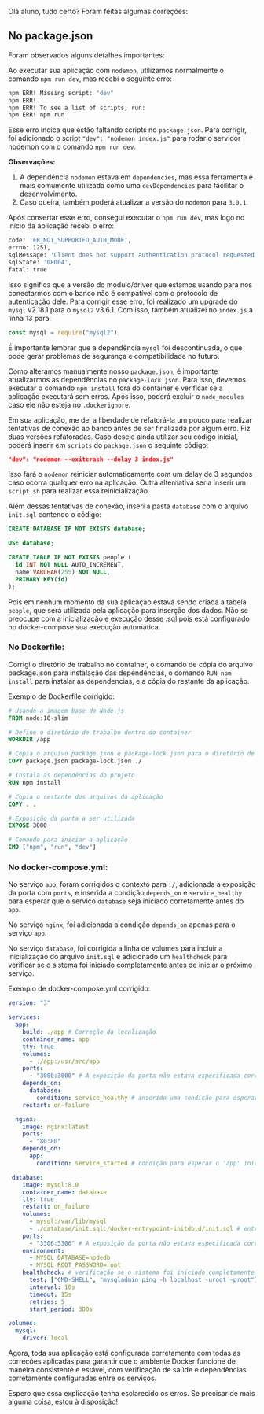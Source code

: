 Olá aluno, tudo certo? Foram feitas algumas correções:

## No package.json

Foram observados alguns detalhes importantes:

Ao executar sua aplicação com `nodemon`, utilizamos normalmente o comando `npm run dev`, mas recebi o seguinte erro:

```sh
npm ERR! Missing script: "dev"
npm ERR!
npm ERR! To see a list of scripts, run:
npm ERR! npm run
```

Esse erro indica que estão faltando scripts no `package.json`. Para corrigir, foi adicionado o script `"dev": "nodemon index.js"` para rodar o servidor nodemon com o comando `npm run dev`.

**Observações:**

1. A dependência `nodemon` estava em `dependencies`, mas essa ferramenta é mais comumente utilizada como uma `devDependencies` para facilitar o desenvolvimento.
2. Caso queira, também poderá atualizar a versão do `nodemon` para `3.0.1`.

Após consertar esse erro, consegui executar o `npm run dev`, mas logo no início da aplicação recebi o erro:

```sh
code: 'ER_NOT_SUPPORTED_AUTH_MODE',
errno: 1251,
sqlMessage: 'Client does not support authentication protocol requested by server; consider upgrading MySQL client',
sqlState: '08004',
fatal: true
```

Isso significa que a versão do módulo/driver que estamos usando para nos conectarmos com o banco não é compatível com o protocolo de autenticação dele. Para corrigir esse erro, foi realizado um upgrade do `mysql` v2.18.1 para o `mysql2` v3.6.1. Com isso, também atualizei no `index.js` a linha 13 para:

```javascript
const mysql = require("mysql2");
```

É importante lembrar que a dependência `mysql` foi descontinuada, o que pode gerar problemas de segurança e compatibilidade no futuro.

Como alteramos manualmente nosso `package.json`, é importante atualizarmos as dependências no `package-lock.json`. Para isso, devemos executar o comando `npm install` fora do container e verificar se a aplicação executará sem erros. Após isso, poderá excluir o `node_modules` caso ele não esteja no `.dockerignore`.

Em sua aplicação, me dei a liberdade de refatorá-la um pouco para realizar tentativas de conexão ao banco antes de ser finalizada por algum erro. Fiz duas versões refatoradas. Caso deseje ainda utilizar seu código inicial, poderá inserir em `scripts` do `package.json` o seguinte código:

```json
"dev": "nodemon --exitcrash --delay 3 index.js"
```

Isso fará o `nodemon` reiniciar automaticamente com um delay de 3 segundos caso ocorra qualquer erro na aplicação. Outra alternativa seria inserir um `script.sh` para realizar essa reinicialização.

Além dessas tentativas de conexão, inseri a pasta `database` com o arquivo `init.sql` contendo o código:

```sql
CREATE DATABASE IF NOT EXISTS database;

USE database;

CREATE TABLE IF NOT EXISTS people (
  id INT NOT NULL AUTO_INCREMENT,
  name VARCHAR(255) NOT NULL,
  PRIMARY KEY(id)
);
```

Pois em nenhum momento da sua aplicação estava sendo criada a tabela `people`, que será utilizada pela aplicação para inserção dos dados. Não se preocupe com a inicialização e execução desse .sql pois está configurado no docker-compose sua execução automática.

### No Dockerfile:

Corrigi o diretório de trabalho no container, o comando de cópia do arquivo package.json para instalação das dependências, o comando `RUN npm install` para instalar as dependencias, e a cópia do restante da aplicação.

Exemplo de Dockerfile corrigido:

```dockerfile
# Usando a imagem base do Node.js
FROM node:18-slim

# Define o diretório de trabalho dentro do container
WORKDIR /app

# Copia o arquivo package.json e package-lock.json para o diretório de trabalho
COPY package.json package-lock.json ./

# Instala as dependências do projeto
RUN npm install

# Copia o restante dos arquivos da aplicação
COPY . .

# Exposição da porta a ser utilizada
EXPOSE 3000

# Comando para iniciar a aplicação
CMD ["npm", "run", "dev"]
```

### No docker-compose.yml:

No serviço `app`, foram corrigidos o contexto para `./`, adicionada a exposição da porta com `ports`, e inserida a condição `depends_on` e `service_healthy` para esperar que o serviço `database` seja iniciado corretamente antes do `app`.

No serviço `nginx`, foi adicionada a condição `depends_on` apenas para o serviço `app`.

No serviço `database`, foi corrigida a linha de volumes para incluir a inicialização do arquivo `init.sql` e adicionado um `healthcheck` para verificar se o sistema foi iniciado completamente antes de iniciar o próximo serviço.

Exemplo de docker-compose.yml corrigido:

```yaml
version: "3"

services:
  app:
    build: ./app # Correção da localização
    container_name: app
    tty: true
    volumes:
      - ./app:/usr/src/app
    ports:
      - "3000:3000" # A exposição da porta não estava especificada corretamente
    depends_on:
      database:
        condition: service_healthy # inserido uma condição para esperar o 'database' iniciar corretamente antes do serviço ser iniciado
    restart: on-failure

  nginx:
    image: nginx:latest
    ports:
      - "80:80"
    depends_on:
      app:
        condition: service_started # condição para esperar o 'app' iniciar

 database:
    image: mysql:8.0
    container_name: database
    tty: true
    restart: on_failure
    volumes:
      - mysql:/var/lib/mysql
      - ./database/init.sql:/docker-entrypoint-initdb.d/init.sql # entrypoint configurado para executar o arquivo 'init.sql'
    ports:
      - "3306:3306" # A exposição da porta não estava especificada corretamente, foi inserido para facilitar acesso por SGBD externos.
    environment:
      - MYSQL_DATABASE=nodedb
      - MYSQL_ROOT_PASSWORD=root
    healthcheck: # verificação se o sistema foi iniciado completamente antes de iniciar o próximo serviço. Foi inserido um periodo de espera longo visualizando a primeira execução do docker.
      test: ["CMD-SHELL", "mysqladmin ping -h localhost -uroot -proot"]
      interval: 10s
      timeout: 15s
      retries: 5
      start_period: 300s

volumes:
  mysql:
    driver: local

```

Agora, toda sua aplicação está configurada corretamente com todas as correções aplicadas para garantir que o ambiente Docker funcione de maneira consistente e estável, com verificação de saúde e dependências corretamente configuradas entre os serviços.

Espero que essa explicação tenha esclarecido os erros. Se precisar de mais alguma coisa, estou à disposição!
